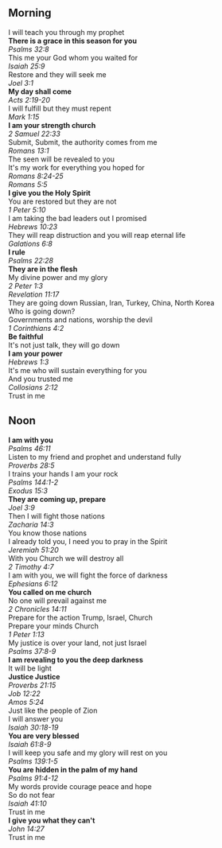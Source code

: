## Morning
I will teach you through my prophet  
**There is a grace in this season for you**  
_Psalms 32:8_  
This me your God whom you waited for  
_Isaiah 25:9_  
Restore and they will seek me  
_Joel 3:1_  
**My day shall come**  
_Acts 2:19-20_  
I will fulfill but they must repent  
_Mark 1:15_  
**I am your strength church**  
_2 Samuel 22:33_  
Submit, Submit, the authority comes from me  
_Romans 13:1_  
The seen will be revealed to you  
It's my work for everything you hoped for  
_Romans 8:24-25_  
_Romans 5:5_  
**I give you the Holy Spirit**  
You are restored but they are not  
_1 Peter 5:10_  
I am taking the bad leaders out I promised  
_Hebrews 10:23_  
They will reap distruction and you will reap eternal life  
_Galations 6:8_  
**I rule**  
_Psalms 22:28_  
**They are in the flesh**  
My divine power and my glory  
_2 Peter 1:3_  
_Revelation 11:17_  
They are going down Russian, Iran, Turkey, China, North Korea  
Who is going down?  
Governments and nations, worship the devil  
_1 Corinthians 4:2_  
**Be faithful**  
It's not just talk, they will go down  
**I am your power**  
_Hebrews 1:3_  
It's me who will sustain everything for you  
And you trusted me  
_Collosians 2:12_  
Trust in me

## Noon
**I am with you**  
_Psalms 46:11_  
Listen to my friend and prophet and understand fully  
_Proverbs 28:5_  
I trains your hands I am your rock  
_Psalms 144:1-2_  
_Exodus 15:3_  
**They are coming up, prepare**  
_Joel 3:9_  
Then I will fight those nations  
_Zacharia 14:3_  
You know those nations  
I already told you, I need you to pray in the Spirit  
_Jeremiah 51:20_  
With you Church we will destroy all  
_2 Timothy 4:7_  
I am with you, we will fight the force of darkness  
_Ephesians 6:12_  
**You called on me church**  
No one will prevail against me  
_2 Chronicles 14:11_  
Prepare for the action Trump, Israel, Church  
Prepare your minds Church  
_1 Peter 1:13_  
My justice is over your land, not just Israel  
_Psalms 37:8-9_  
**I am revealing to you the deep darkness**  
It will be light  
**Justice Justice**  
_Proverbs 21:15_  
_Job 12:22_  
_Amos 5:24_  
Just like the people of Zion  
I will answer you  
_Isaiah 30:18-19_  
**You are very blessed**  
_Isaiah 61:8-9_  
I will keep you safe and my glory will rest on you  
_Psalms 139:1-5_  
**You are hidden in the palm of my hand**  
_Psalms 91:4-12_  
My words provide courage peace and hope  
So do not fear  
_Isaiah 41:10_  
Trust in me  
**I give you what they can't**  
_John 14:27_  
Trust in me  